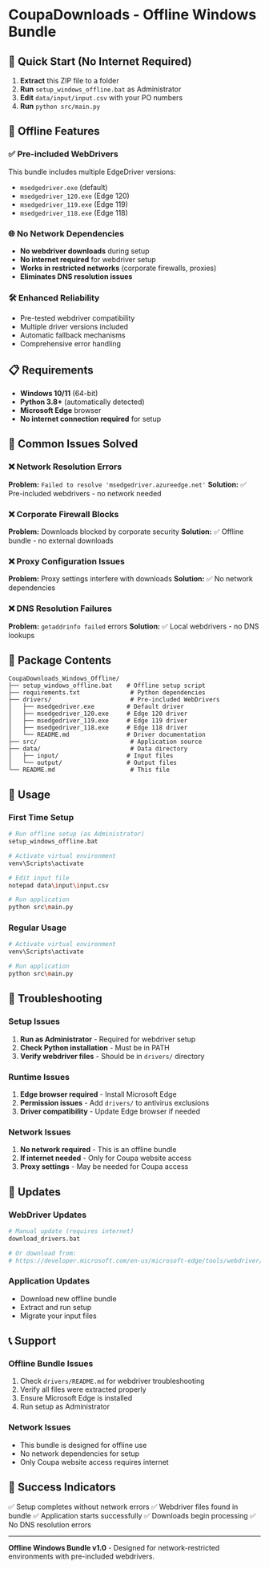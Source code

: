 # CoupaDownloads - Offline Windows Bundle

## 🚀 Quick Start (No Internet Required)

1. **Extract** this ZIP file to a folder
2. **Run** `setup_windows_offline.bat` as Administrator
3. **Edit** `data/input/input.csv` with your PO numbers
4. **Run** `python src/main.py`

## 🎯 Offline Features

### ✅ Pre-included WebDrivers
This bundle includes multiple EdgeDriver versions:
- `msedgedriver.exe` (default)
- `msedgedriver_120.exe` (Edge 120)
- `msedgedriver_119.exe` (Edge 119)
- `msedgedriver_118.exe` (Edge 118)

### 🌐 No Network Dependencies
- **No webdriver downloads** during setup
- **No internet required** for webdriver setup
- **Works in restricted networks** (corporate firewalls, proxies)
- **Eliminates DNS resolution issues**

### 🛠️ Enhanced Reliability
- Pre-tested webdriver compatibility
- Multiple driver versions included
- Automatic fallback mechanisms
- Comprehensive error handling

## 📋 Requirements

- **Windows 10/11** (64-bit)
- **Python 3.8+** (automatically detected)
- **Microsoft Edge** browser
- **No internet connection required** for setup

## 🚨 Common Issues Solved

### ❌ Network Resolution Errors
**Problem:** `Failed to resolve 'msedgedriver.azureedge.net'`
**Solution:** ✅ Pre-included webdrivers - no network needed

### ❌ Corporate Firewall Blocks
**Problem:** Downloads blocked by corporate security
**Solution:** ✅ Offline bundle - no external downloads

### ❌ Proxy Configuration Issues
**Problem:** Proxy settings interfere with downloads
**Solution:** ✅ No network dependencies

### ❌ DNS Resolution Failures
**Problem:** `getaddrinfo failed` errors
**Solution:** ✅ Local webdrivers - no DNS lookups

## 📁 Package Contents

```
CoupaDownloads_Windows_Offline/
├── setup_windows_offline.bat    # Offline setup script
├── requirements.txt              # Python dependencies
├── drivers/                      # Pre-included WebDrivers
│   ├── msedgedriver.exe         # Default driver
│   ├── msedgedriver_120.exe     # Edge 120 driver
│   ├── msedgedriver_119.exe     # Edge 119 driver
│   ├── msedgedriver_118.exe     # Edge 118 driver
│   └── README.md                # Driver documentation
├── src/                          # Application source
├── data/                         # Data directory
│   ├── input/                   # Input files
│   └── output/                  # Output files
└── README.md                     # This file
```

## 🎯 Usage

### First Time Setup
```bash
# Run offline setup (as Administrator)
setup_windows_offline.bat

# Activate virtual environment
venv\Scripts\activate

# Edit input file
notepad data\input\input.csv

# Run application
python src\main.py
```

### Regular Usage
```bash
# Activate virtual environment
venv\Scripts\activate

# Run application
python src\main.py
```

## 🔧 Troubleshooting

### Setup Issues
1. **Run as Administrator** - Required for webdriver setup
2. **Check Python installation** - Must be in PATH
3. **Verify webdriver files** - Should be in `drivers/` directory

### Runtime Issues
1. **Edge browser required** - Install Microsoft Edge
2. **Permission issues** - Add `drivers/` to antivirus exclusions
3. **Driver compatibility** - Update Edge browser if needed

### Network Issues
1. **No network required** - This is an offline bundle
2. **If internet needed** - Only for Coupa website access
3. **Proxy settings** - May be needed for Coupa access

## 🔄 Updates

### WebDriver Updates
```bash
# Manual update (requires internet)
download_drivers.bat

# Or download from:
# https://developer.microsoft.com/en-us/microsoft-edge/tools/webdriver/
```

### Application Updates
- Download new offline bundle
- Extract and run setup
- Migrate your input files

## 📞 Support

### Offline Bundle Issues
1. Check `drivers/README.md` for webdriver troubleshooting
2. Verify all files were extracted properly
3. Ensure Microsoft Edge is installed
4. Run setup as Administrator

### Network Issues
- This bundle is designed for offline use
- No network dependencies for setup
- Only Coupa website access requires internet

## 🎉 Success Indicators

✅ Setup completes without network errors
✅ Webdriver files found in bundle
✅ Application starts successfully
✅ Downloads begin processing
✅ No DNS resolution errors

---

**Offline Windows Bundle v1.0** - Designed for network-restricted environments with pre-included webdrivers.
